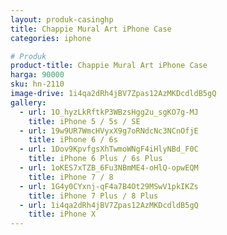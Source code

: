 ```yaml
---
layout: produk-casinghp
title: Chappie Mural Art iPhone Case
categories: iphone

# Produk
product-title: Chappie Mural Art iPhone Case
harga: 90000
sku: hn-2110
image-drive: 1i4qa2dRh4jBV7Zpas12AzMKDcdldB5gQ
gallery:
  - url: 1O_hyzLkRftkP3WBzsHgg2u_sgKO7g-MJ
    title: iPhone 5 / 5s / SE
  - url: 19w9UR7WmcHVyxX9g7oRNdcNc3NCnOfjE
    title: iPhone 6 / 6s
  - url: 1Dov9KpvfgsXhTwmoWNgF4iHlyNBd_F0C
    title: iPhone 6 Plus / 6s Plus
  - url: 1oKES7xTZB_6Fu3NBmME4-oHlQ-opwEQM
    title: iPhone 7 / 8
  - url: 1G4y0CYxnj-qF4a7B4Ot29MSwV1pkIKZs
    title: iPhone 7 Plus / 8 Plus
  - url: 1i4qa2dRh4jBV7Zpas12AzMKDcdldB5gQ
    title: iPhone X
---
```

